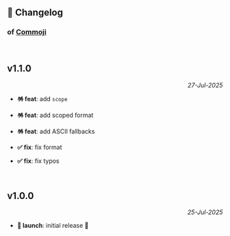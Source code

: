 ## 📒 Changelog

### of [Commoji](https://github.com/igorskyflyer/commoji)

<br>

## v1.1.0

<p align="right"><em>27-Jul-2025</em></p>

- **🪅 feat**: add `scope`
- **🪅 feat**: add scoped format
- **🪅 feat**: add ASCII fallbacks

- **✅ fix**: fix format
- **✅ fix**: fix typos

<br>

## v1.0.0

<p align="right"><em>25-Jul-2025</em></p>

- **🚀 launch**: initial release 🎉
